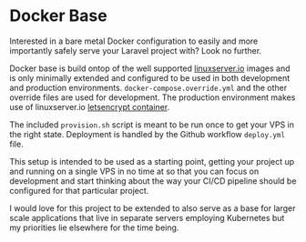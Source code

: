 # Docker Base
Interested in a bare metal Docker configuration to easily and more importantly safely serve your Laravel project with? Look no further.

Docker base is build ontop of the well supported [linuxserver.io](https://linuxserver.io) images and is only minimally extended and configured to be used in both development and production environments. `docker-compose.override.yml` and the other override files are used for development. The production environment makes use of linuxserver.io [letsencrypt container](https://github.com/linuxserver/docker-letsencrypt).

The included `provision.sh` script is meant to be run once to get your VPS in the right state. Deployment is handled by the Github workflow `deploy.yml` file.

This setup is intended to be used as a starting point, getting your project up and running on a single VPS in no time at so that you can focus on development and start thinking about the way your CI/CD pipeline should be configured for that particular project.

I would love for this project to be extended to also serve as a base for larger scale applications that live in separate servers employing Kubernetes but my priorities lie elsewhere for the time being.
